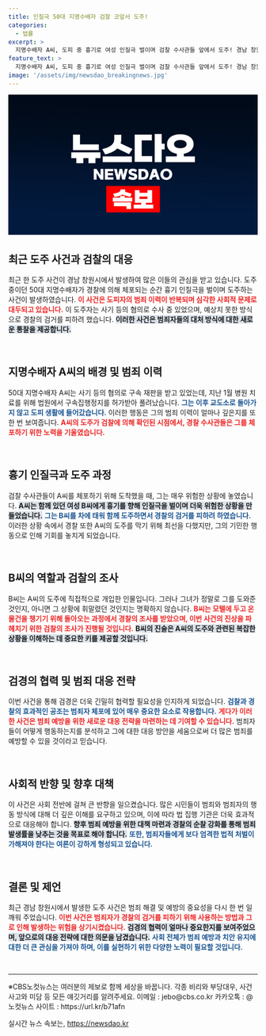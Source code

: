 ```yaml
---
title: 인질극 50대 지명수배자 검찰 코앞서 도주!
categories:
  - 법률
excerpt: >
  지명수배자 A씨, 도피 중 흉기로 여성 인질극 벌이며 검찰 수사관들 앞에서 도주! 경남 창원에서 벌어진 긴박한 상황, 그가 다시 붙잡힐 수 있을까? 클릭해서 사건의 전말을 확인해보세요!
feature_text: >
  지명수배자 A씨, 도피 중 흉기로 여성 인질극 벌이며 검찰 수사관들 앞에서 도주! 경남 창원에서 벌어진 긴박한 상황, 그가 다시 붙잡힐 수 있을까? 클릭해서 사건의 전말을 확인해보세요!
image: '/assets/img/newsdao_breakingnews.jpg'
---
```


<p><img src="/assets/img/newsdao_breakingnews.jpg" alt="koreaapp 속보" /></p>

<h2 data-ke-size="size26">최근 도주 사건과 검찰의 대응</h2>

<p data-ke-size="size16">최근 한 도주 사건이 경남 창원시에서 발생하여 많은 이들의 관심을 받고 있습니다. 도주 중이던 50대 지명수배자가 경찰에 의해 체포되는 순간 흉기 인질극을 벌이며 도주하는 사건이 발생하였습니다. <b><span style="color: #ee2323;">이 사건은 도피자의 범죄 이력이 반복되며 심각한 사회적 문제로 대두되고 있습니다.</span></b> 이 도주자는 사기 등의 혐의로 수사 중 있었으며, 예상치 못한 방식으로 경찰의 검거를 피하려 했습니다. <b><span style="background-color: #21538527;">이러한 사건은 범죄자들의 대처 방식에 대한 새로운 통찰을 제공합니다.</span></b> </p>

<p data-ke-size="size16">&nbsp;</p>

<h2 data-ke-size="size26">지명수배자 A씨의 배경 및 범죄 이력</h2>

<p data-ke-size="size16">50대 지명수배자 A씨는 사기 등의 혐의로 구속 재판을 받고 있었는데, 지난 1월 병원 치료를 위해 법원에서 구속집행정지를 허가받아 풀려났습니다. <b><span style="color: #1a5490;">그는 이후 교도소로 돌아가지 않고 도피 생활에 들어갔습니다.</span></b> 이러한 행동은 그의 범죄 이력이 얼마나 깊은지를 또 한 번 보여줍니다. <b><span style="color: #ee2323;">A씨의 도주가 검찰에 의해 확인된 시점에서, 경찰 수사관들은 그를 체포하기 위한 노력을 기울였습니다.</span></b> </p>

<p data-ke-size="size16">&nbsp;</p>

<h2 data-ke-size="size26">흉기 인질극과 도주 과정</h2>

<p data-ke-size="size16">검찰 수사관들이 A씨를 체포하기 위해 도착했을 때, 그는 매우 위험한 상황에 놓였습니다. <b><span style="background-color: #21538527;">A씨는 함께 있던 여성 B씨에게 흉기를 향해 인질극을 벌이며 더욱 위험한 상황을 만들었습니다.</span></b> <b><span style="color: #1a5490;">그는 B씨를 차에 태워 함께 도주하면서 경찰의 검거를 피하려 하였습니다.</span></b> 이러한 상황 속에서 경찰 또한 A씨의 도주를 막기 위해 최선을 다했지만, 그의 기민한 행동으로 인해 기회를 놓치게 되었습니다. </p>

<p data-ke-size="size16">&nbsp;</p>

<h2 data-ke-size="size26">B씨의 역할과 검찰의 조사</h2>

<p data-ke-size="size16">B씨는 A씨의 도주에 직접적으로 개입한 인물입니다. 그러나 그녀가 정말로 그를 도와준 것인지, 아니면 그 상황에 휘말렸던 것인지는 명확하지 않습니다. <b><span style="color: #ee2323;">B씨는 모텔에 두고 온 물건을 챙기기 위해 돌아오는 과정에서 경찰의 조사를 받았으며, 이번 사건의 진상을 파헤치기 위한 검찰의 조사가 진행될 것입니다.</span></b> <b><span style="background-color: #21538527;">B씨의 진술은 A씨의 도주와 관련된 복잡한 상황을 이해하는 데 중요한 키를 제공할 것입니다.</span></b> </p>

<p data-ke-size="size16">&nbsp;</p>

<h2 data-ke-size="size26">검경의 협력 및 범죄 대응 전략</h2>

<p data-ke-size="size16">이번 사건을 통해 검경은 더욱 긴밀히 협력할 필요성을 인지하게 되었습니다. <b><span style="color: #1a5490;">검찰과 경찰의 효과적인 공조는 범죄자 체포에 있어 매우 중요한 요소로 작용합니다.</span></b> <b><span style="color: #ee2323;">게다가 이러한 사건은 범죄 예방을 위한 새로운 대응 전략을 마련하는 데 기여할 수 있습니다.</span></b> 범죄자들이 어떻게 행동하는지를 분석하고 그에 대한 대응 방안을 세움으로써 더 많은 범죄를 예방할 수 있을 것이라고 믿습니다. </p>

<p data-ke-size="size16">&nbsp;</p>

<h2 data-ke-size="size26">사회적 반향 및 향후 대책</h2>

<p data-ke-size="size16">이 사건은 사회 전반에 걸쳐 큰 반향을 일으켰습니다. 많은 시민들이 범죄와 범죄자의 행동 방식에 대해 더 깊은 이해를 요구하고 있으며, 이에 따라 법 집행 기관은 더욱 효과적으로 대응해야 합니다. <b><span style="background-color: #21538527;">향후 범죄 예방을 위한 대책 마련과 경찰의 순찰 강화를 통해 범죄 발생률을 낮추는 것을 목표로 해야 합니다.</span></b> <b><span style="color: #1a5490;">또한, 범죄자들에게 보다 엄격한 법적 처벌이 가해져야 한다는 여론이 강하게 형성되고 있습니다.</span></b> </p>

<p data-ke-size="size16">&nbsp;</p>

<h2 data-ke-size="size26">결론 및 제언</h2>

<p data-ke-size="size16">최근 경남 창원시에서 발생한 도주 사건은 범죄 해결 및 예방의 중요성을 다시 한 번 일깨워 주었습니다. <b><span style="color: #ee2323;">이번 사건은 범죄자가 경찰의 검거를 피하기 위해 사용하는 방법과 그로 인해 발생하는 위험을 상기시켰습니다.</span></b> <b><span style="background-color: #21538527;">검경의 협력이 얼마나 중요한지를 보여주었으며, 앞으로의 대응 전략에 대한 의문을 남겼습니다.</span></b> <b><span style="color: #1a5490;">사회 전체가 범죄 예방과 치안 유지에 대한 더 큰 관심을 가져야 하며, 이를 실현하기 위한 다양한 노력이 필요할 것입니다.</span></b> </p>

<p data-ke-size="size16">&nbsp;</p>

<hr>

<p data-ke-size="size16">※CBS노컷뉴스는 여러분의 제보로 함께 세상을 바꿉니다. 각종 비리와 부당대우, 사건사고와 미담 등 모든 얘깃거리를 알려주세요. 이메일 : jebo@cbs.co.kr 카카오톡 : @노컷뉴스 사이트 : https://url.kr/b71afn</p>
실시간 뉴스 속보는, <a href="https://newsdao.kr" rel="dofollow">https://newsdao.kr</a>


